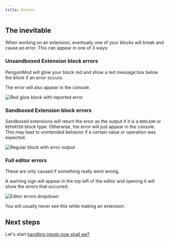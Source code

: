 ```yaml
---
title: Errors
---
```


## The inevitable
When working on an extension, eventually one of your blocks will break and cause an error.
This can appear in one of 3 ways:

### Unsandboxed Extension block errors
PenguinMod will glow your block red and show a red message box below the block if an error occurs.

The error will also appear in the console.

<img src="/img/docimages/errors-unsandboxed.png" alt="Red glow block with reported error"></img>

### Sandboxed Extension block errors
Sandboxed extensions will return the error as the output if it is a `BOOLEAN` or `REPORTER` block type.
Otherwise, the error will just appear in the console. This may lead to unintended behavior if a certain value or operation was expected.

<img src="/img/docimages/errors-sandboxed.png" alt="Regular block with error output"></img>

### Full editor errors
These are only caused if something really went wrong.

A warning sign will appear in the top left of the editor and opening it will show the errors that occurred.

<img src="/img/docimages/errors-editor.png" alt="Editor errors dropdown"></img>

You will usually never see this while making an extension.

## Next steps
Let's start [handling inputs now shall we?](t4-arguments-and-their-types)